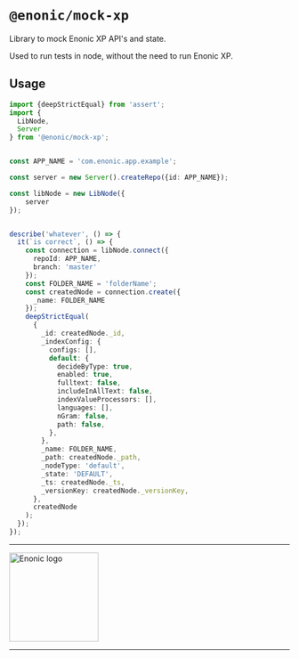 # `@enonic/mock-xp`

Library to mock Enonic XP API's and state.

Used to run tests in node, without the need to run Enonic XP.

## Usage

```ts
import {deepStrictEqual} from 'assert';
import {
  LibNode,
  Server
} from '@enonic/mock-xp';


const APP_NAME = 'com.enonic.app.example';

const server = new Server().createRepo({id: APP_NAME});

const libNode = new LibNode({
	server
});


describe('whatever', () => {
  it(`is correct`, () => {
    const connection = libNode.connect({
      repoId: APP_NAME,
      branch: 'master'
    });
    const FOLDER_NAME = 'folderName';
    const createdNode = connection.create({
      _name: FOLDER_NAME
    });
    deepStrictEqual(
      {
        _id: createdNode._id,
        _indexConfig: {
          configs: [],
          default: {
            decideByType: true,
            enabled: true,
            fulltext: false,
            includeInAllText: false,
            indexValueProcessors: [],
            languages: [],
            nGram: false,
            path: false,
          },
        },
        _name: FOLDER_NAME,
        _path: createdNode._path,
        _nodeType: 'default',
        _state: 'DEFAULT',
        _ts: createdNode._ts,
        _versionKey: createdNode._versionKey,
      },
      createdNode
    );
  });
});
```

<hr />

<img src="media/enonic.svg" alt="Enonic logo" title="Enonic logo" width="160px">

<hr />

